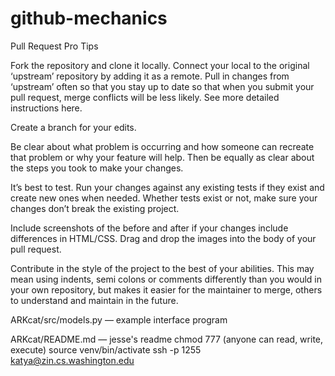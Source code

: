# github-mechanics


Pull Request Pro Tips

Fork the repository and clone it locally. Connect your local to the original ‘upstream’ repository by adding it as a remote. Pull in changes from ‘upstream’ often so that you stay up to date so that when you submit your pull request, merge conflicts will be less likely. See more detailed instructions here.

Create a branch for your edits.

Be clear about what problem is occurring and how someone can recreate that problem or why your feature will help. Then be equally as clear about the steps you took to make your changes.

It’s best to test. Run your changes against any existing tests if they exist and create new ones when needed. Whether tests exist or not, make sure your changes don’t break the existing project.

Include screenshots of the before and after if your changes include differences in HTML/CSS. Drag and drop the images into the body of your pull request.

Contribute in the style of the project to the best of your abilities. This may mean using indents, semi colons or comments differently than you would in your own repository, but makes it easier for the maintainer to merge, others to understand and maintain in the future.


ARKcat/src/models.py — example interface program

ARKcat/README.md — jesse's readme
chmod 777 (anyone can read, write, execute)
source venv/bin/activate
ssh -p 1255 katya@zin.cs.washington.edu

